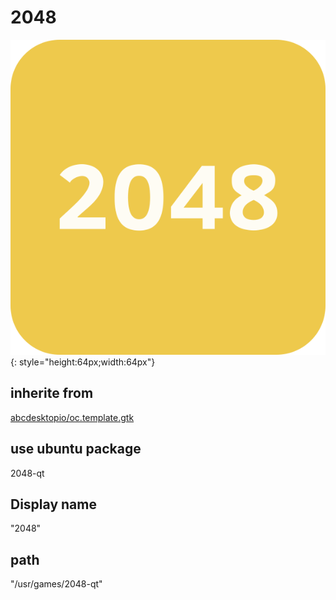 # 2048
![2048.svg](/applications/icons/2048.svg){: style="height:64px;width:64px"}
## inherite from
[abcdesktopio/oc.template.gtk](abcdesktopio/oc.template.gtk.md)
## use ubuntu package
2048-qt
## Display name
"2048"
## path
"/usr/games/2048-qt"
